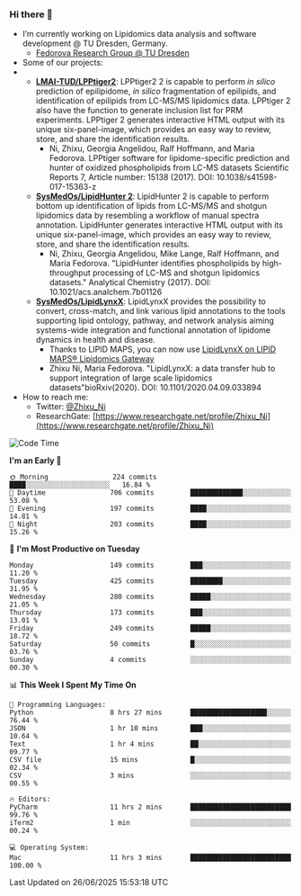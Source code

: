 ### Hi there 👋

- I’m currently working on Lipidomics data analysis and software development @ TU Dresden, Germany.
  + [Fedorova Research Group @ TU Dresden](https://tu-dresden.de/med/mf/zml/forschungsgruppen/fedorova/mitarbeiter-innen-der-fedorova-gruppe)
- Some of our projects:
- + **[LMAI-TUD/LPPtiger2](https://github.com/LMAI-TUD/lpptiger2)**: LPPtiger2 2 is capable to perform *in silico* prediction of epilipidome, *in silico* fragmentation of epilipids, and identification of epilipids from LC-MS/MS lipidomics data. LPPtiger 2 also have the function to generate inclusion list for PRM experiments. LPPtiger 2 generates interactive HTML output with its unique six-panel-image, which provides an easy way to review, store, and share the identification results. 
    * Ni, Zhixu, Georgia Angelidou, Ralf Hoffmann, and Maria Fedorova. LPPtiger software for lipidome-specific prediction and hunter of oxidized phospholipids from LC-MS datasets Scientific Reports 7, Article number: 15138 (2017). DOI: 10.1038/s41598-017-15363-z
  + **[SysMedOs/LipidHunter 2](https://github.com/SysMedOs/lipidhunter)**: LipidHunter 2 is capable to perform bottom up identification of lipids from LC-MS/MS and shotgun lipidomics data by resembling a workflow of manual spectra annotation. LipidHunter generates interactive HTML output with its unique six-panel-image, which provides an easy way to review, store, and share the identification results. 
    * Ni, Zhixu, Georgia Angelidou, Mike Lange, Ralf Hoffmann, and Maria Fedorova. "LipidHunter identifies phospholipids by high-throughput processing of LC-MS and shotgun lipidomics datasets." Analytical Chemistry (2017). DOI: 10.1021/acs.analchem.7b01126
  + **[SysMedOs/LipidLynxX](https://github.com/SysMedOs/LipidLynxX)**: LipidLynxX provides the possibility to convert, cross-match, and link various lipid annotations to the tools supporting lipid ontology, pathway, and network analysis aiming systems-wide integration and functional annotation of lipidome dynamics in health and disease.
    * Thanks to LIPID MAPS, you can now use [LipidLynxX on LIPID MAPS® Lipidomics Gateway](http://lipidmaps.org/lipidlynxx/)
    * Zhixu Ni, Maria Fedorova. "LipidLynxX: a data transfer hub to support integration of large scale lipidomics datasets"bioRxiv(2020). DOI: 10.1101/2020.04.09.033894
- How to reach me:
  + Twitter: [@Zhixu_Ni](https://twitter.com/Zhixu_Ni)
  + ResearchGate: [https://www.researchgate.net/profile/Zhixu_Ni](https://www.researchgate.net/profile/Zhixu_Ni)

<!--START_SECTION:waka-->
![Code Time](http://img.shields.io/badge/Code%20Time-2%2C273%20hrs%2016%20mins-blue)

**I'm an Early 🐤** 

```text
🌞 Morning                224 commits         ████░░░░░░░░░░░░░░░░░░░░░   16.84 % 
🌆 Daytime                706 commits         █████████████░░░░░░░░░░░░   53.08 % 
🌃 Evening                197 commits         ████░░░░░░░░░░░░░░░░░░░░░   14.81 % 
🌙 Night                  203 commits         ████░░░░░░░░░░░░░░░░░░░░░   15.26 % 
```
📅 **I'm Most Productive on Tuesday** 

```text
Monday                   149 commits         ███░░░░░░░░░░░░░░░░░░░░░░   11.20 % 
Tuesday                  425 commits         ████████░░░░░░░░░░░░░░░░░   31.95 % 
Wednesday                280 commits         █████░░░░░░░░░░░░░░░░░░░░   21.05 % 
Thursday                 173 commits         ███░░░░░░░░░░░░░░░░░░░░░░   13.01 % 
Friday                   249 commits         █████░░░░░░░░░░░░░░░░░░░░   18.72 % 
Saturday                 50 commits          █░░░░░░░░░░░░░░░░░░░░░░░░   03.76 % 
Sunday                   4 commits           ░░░░░░░░░░░░░░░░░░░░░░░░░   00.30 % 
```


📊 **This Week I Spent My Time On** 

```text
💬 Programming Languages: 
Python                   8 hrs 27 mins       ███████████████████░░░░░░   76.44 % 
JSON                     1 hr 10 mins        ███░░░░░░░░░░░░░░░░░░░░░░   10.64 % 
Text                     1 hr 4 mins         ██░░░░░░░░░░░░░░░░░░░░░░░   09.77 % 
CSV file                 15 mins             █░░░░░░░░░░░░░░░░░░░░░░░░   02.34 % 
CSV                      3 mins              ░░░░░░░░░░░░░░░░░░░░░░░░░   00.55 % 

🔥 Editors: 
PyCharm                  11 hrs 2 mins       █████████████████████████   99.76 % 
iTerm2                   1 min               ░░░░░░░░░░░░░░░░░░░░░░░░░   00.24 % 

💻 Operating System: 
Mac                      11 hrs 3 mins       █████████████████████████   100.00 % 
```


 Last Updated on 26/06/2025 15:53:18 UTC
<!--END_SECTION:waka-->
